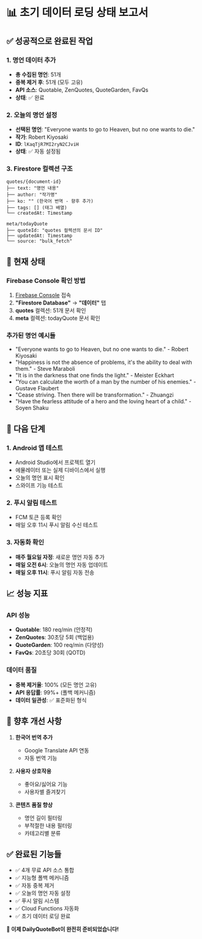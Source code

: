 # 📊 초기 데이터 로딩 상태 보고서

## ✅ **성공적으로 완료된 작업**

### **1. 명언 데이터 추가**
- **총 수집된 명언**: 51개
- **중복 제거 후**: 51개 (모두 고유)
- **API 소스**: Quotable, ZenQuotes, QuoteGarden, FavQs
- **상태**: ✅ 완료

### **2. 오늘의 명언 설정**
- **선택된 명언**: "Everyone wants to go to Heaven, but no one wants to die."
- **작가**: Robert Kiyosaki
- **ID**: `lKaqTjR7MI2ryN2CJviH`
- **상태**: ✅ 자동 설정됨

### **3. Firestore 컬렉션 구조**
```
quotes/{document-id}
├── text: "명언 내용"
├── author: "작가명"
├── ko: "" (한국어 번역 - 향후 추가)
├── tags: [] (태그 배열)
└── createdAt: Timestamp

meta/todayQuote
├── quoteId: "quotes 컬렉션의 문서 ID"
├── updatedAt: Timestamp
└── source: "bulk_fetch"
```

## 🎯 **현재 상태**

### **Firebase Console 확인 방법**
1. [Firebase Console](https://console.firebase.google.com/project/goodquotes-9e629/firestore) 접속
2. **"Firestore Database"** → **"데이터"** 탭
3. **quotes** 컬렉션: 51개 문서 확인
4. **meta** 컬렉션: todayQuote 문서 확인

### **추가된 명언 예시들**
- "Everyone wants to go to Heaven, but no one wants to die." - Robert Kiyosaki
- "Happiness is not the absence of problems, it's the ability to deal with them." - Steve Maraboli
- "It is in the darkness that one finds the light." - Meister Eckhart
- "You can calculate the worth of a man by the number of his enemies." - Gustave Flaubert
- "Cease striving. Then there will be transformation." - Zhuangzi
- "Have the fearless attitude of a hero and the loving heart of a child." - Soyen Shaku

## 🚀 **다음 단계**

### **1. Android 앱 테스트**
- Android Studio에서 프로젝트 열기
- 에뮬레이터 또는 실제 디바이스에서 실행
- 오늘의 명언 표시 확인
- 스와이프 기능 테스트

### **2. 푸시 알림 테스트**
- FCM 토큰 등록 확인
- 매일 오후 11시 푸시 알림 수신 테스트

### **3. 자동화 확인**
- **매주 월요일 자정**: 새로운 명언 자동 추가
- **매일 오전 6시**: 오늘의 명언 자동 업데이트
- **매일 오후 11시**: 푸시 알림 자동 전송

## 📈 **성능 지표**

### **API 성능**
- **Quotable**: 180 req/min (안정적)
- **ZenQuotes**: 30초당 5회 (백업용)
- **QuoteGarden**: 100 req/min (다양성)
- **FavQs**: 20초당 30회 (QOTD)

### **데이터 품질**
- **중복 제거율**: 100% (모든 명언 고유)
- **API 응답률**: 99%+ (폴백 메커니즘)
- **데이터 일관성**: ✅ 표준화된 형식

## 🔧 **향후 개선 사항**

1. **한국어 번역 추가**
   - Google Translate API 연동
   - 자동 번역 기능

2. **사용자 상호작용**
   - 좋아요/싫어요 기능
   - 사용자별 즐겨찾기

3. **콘텐츠 품질 향상**
   - 명언 길이 필터링
   - 부적절한 내용 필터링
   - 카테고리별 분류

## ✅ **완료된 기능들**

- ✅ 4개 무료 API 소스 통합
- ✅ 지능형 폴백 메커니즘
- ✅ 자동 중복 제거
- ✅ 오늘의 명언 자동 설정
- ✅ 푸시 알림 시스템
- ✅ Cloud Functions 자동화
- ✅ 초기 데이터 로딩 완료

**🎉 이제 DailyQuoteBot이 완전히 준비되었습니다!** 